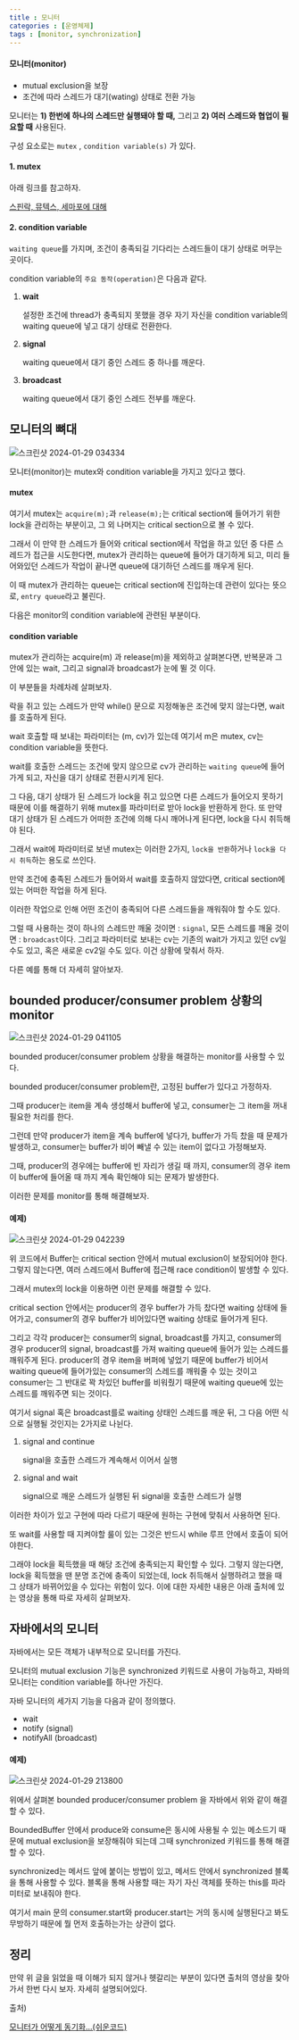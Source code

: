 ```yaml
---
title : 모니터
categories : [운영체제]
tags : [monitor, synchronization]
---
```


#### 모니터(monitor)

- mutual exclusion을 보장
- 조건에 따라 스레드가 대기(wating) 상태로 전환 가능



모니터는 **1) 한번에 하나의 스레드만 실행돼야 할 때,** 그리고 **2) 여러 스레드와 협업이 필요할 때** 사용된다.

구성 요소로는  `mutex` , `condition variable(s)` 가 있다.

####  1. mutex

아래 링크를 참고하자.

[스핀락, 뮤텍스, 세마포에 대해](https://sunjong0214.github.io/posts/%EC%8A%A4%ED%95%80%EB%9D%BD,-%EB%AE%A4%ED%85%8D%EC%8A%A4,-%EC%84%B8%EB%A7%88%ED%8F%AC/)


#### 2. condition variable

`waiting queue`를 가지며, 조건이 충족되길 기다리는 스레드들이 대기 상태로 머무는 곳이다.

condition variable의 `주요 동작(operation)`은 다음과 같다.

1. **wait**

   설정한 조건에 thread가 충족되지 못했을 경우 자기 자신을 condition variable의 waiting queue에 넣고 대기 상태로 전환한다.

2. **signal**

   waiting queue에서 대기 중인 스레드 중 하나를 깨운다.

3. **broadcast**

   waiting queue에서 대기 중인 스레드 전부를 깨운다.



## 모니터의 뼈대

![스크린샷 2024-01-29 034334](https://github.com/sunjong0214/algorithm-study/assets/117134728/b053b573-353d-4436-8499-ae91e4c11b5f)

모니터(monitor)는 mutex와 condition variable을 가지고 있다고 했다.

#### mutex

여기서 mutex는 `acquire(m);`과 `release(m);`는 critical section에 들어가기 위한 lock을 관리하는 부분이고, 그 외 나머지는 critical section으로 볼 수 있다.

그래서 이 만약 한 스레드가 들어와 critical section에서 작업을 하고 있던 중 다른 스레드가 접근을 시도한다면, mutex가 관리하는 queue에 들어가 대기하게 되고, 미리 들어와있던 스레드가 작업이 끝나면 queue에 대기하던 스레드를 깨우게 된다.

이 때 mutex가 관리하는 queue는 critical section에 진입하는데 관련이 있다는 뜻으로, `entry queue`라고 불린다.

다음은 monitor의 condition variable에 관련된 부분이다.

#### condition variable

mutex가 관리하는 acquire(m) 과 release(m)을 제외하고 살펴본다면, 반복문과 그 안에 있는 wait, 그리고 signal과 broadcast가 눈에 뛸 것 이다.

이 부분들을 차례차례 살펴보자.

락을 쥐고 있는 스레드가 만약 while() 문으로 지정해놓은 조건에 맞지 않는다면, wait를 호출하게 된다.

wait 호출할 때 보내는 파라미터는 (m, cv)가 있는데 여기서 m은 mutex, cv는 condition variable을 뜻한다.

wait를 호출한 스레드는 조건에 맞지 않으므로 cv가 관리하는 `waiting queue`에 들어가게 되고, 자신을 대기 상태로 전환시키게 된다.

그 다음, 대기 상태가 된 스레드가 lock을 쥐고 있으면 다른 스레드가 들어오지 못하기 때문에 이를 해결하기 위해 mutex를 파라미터로 받아 lock을 반환하게 한다. 또 만약 대기 상태가 된 스레드가 어떠한 조건에 의해 다시 깨어나게 된다면, lock을 다시 취득해야 된다.

그래서 wait에 파라미터로 보낸 mutex는 이러한 2가지, `lock을 반환`하거나 `lock을 다시 취득`하는 용도로 쓰인다.

만약 조건에 충족된 스레드가 들어와서 wait를 호출하지 않았다면, critical section에 있는 어떠한 작업을 하게 된다.

이러한 작업으로 인해 어떤 조건이 충족되어 다른 스레드들을 깨워줘야 할 수도 있다.

그럴 때 사용하는 것이 하나의 스레드만 깨울 것이면 : `signal`, 모든 스레드를 깨울 것이면 :   `broadcast`이다. 그리고 파라미터로 보내는 cv는 기존의 wait가 가지고 있던 cv일 수도 있고, 혹은 새로운 cv2일 수도 있다. 이건 상황에 맞춰서 하자.

다른 예를 통해 더 자세히 알아보자.



## bounded producer/consumer problem 상황의 monitor

![스크린샷 2024-01-29 041105](https://github.com/sunjong0214/algorithm-study/assets/117134728/e6261e4a-38e1-4dc0-af8d-813389fd239f)

bounded producer/consumer problem 상황을 해결하는 monitor를 사용할 수 있다.

bounded producer/consumer problem란, 고정된 buffer가 있다고 가정하자.

그때 producer는 item을 계속 생성해서 buffer에 넣고, consumer는 그 item을 꺼내 필요한 처리를 한다.

그런데 만약 producer가 item을 계속 buffer에 넣다가, buffer가 가득 찼을 때 문제가 발생하고, consumer는 buffer가 비어 빼낼 수 있는 item이 없다고 가정해보자.

그때, producer의 경우에는 buffer에 빈 자리가 생길 때 까지, consumer의 경우 item이 buffer에 들어올 때 까지 계속 확인해야 되는 문제가 발생한다.

이러한 문제를 monitor를 통해 해결해보자.

#### 예제)

![스크린샷 2024-01-29 042239](https://github.com/sunjong0214/algorithm-study/assets/117134728/92a4c279-f876-4a95-a828-6d342f5961c9)

위 코드에서 Buffer는 critical section 안에서 mutual exclusion이 보장되어야 한다. 그렇지 않는다면, 여러 스레드에서 Buffer에 접근해 race condition이 발생할 수 있다.

그래서 mutex의 lock을 이용하면 이런 문제를 해결할 수 있다.

critical section 안에서는 producer의 경우 buffer가 가득 찼다면 waiting 상태에 들어가고, consumer의 경우 buffer가 비어있다면 waiting 상태로 들어가게 된다.

그리고 각각 producer는 consumer의 signal, broadcast를 가지고, consumer의 경우 producer의 signal, broadcast를 가져 waiting queue에 들어가 있는 스레드를 깨워주게 된다. producer의 경우 item을 버퍼에 넣었기 때문에 buffer가 비어서 waiting queue에 들어가있는 consumer의 스레드를 깨워줄 수 있는 것이고 consumer는 그 반대로 꽉 차있던 buffer를 비워줬기 때문에 waiting queue에 있는 스레드를 깨워주면 되는 것이다.

여기서 signal 혹은 broadcast를로 waiting 상태인 스레드를 깨운 뒤, 그 다음 어떤 식으로 실행될 것인지는 2가지로 나뉜다.

1. signal and continue

   signal을 호출한 스레드가 계속해서 이어서 실행

2. signal and wait

   signal으로 깨운 스레드가 실행된 뒤 signal을 호출한 스레드가 실행

  이러한 차이가 있고 구현에 따라 다르기 때문에 원하는 구현에 맞춰서 사용하면 된다.

또 wait를 사용할 때 지켜야할 룰이 있는 그것은 반드시 while 루프 안에서 호출이 되어야한다.

그래야 lock을 획득했을 때 해당 조건에 충족되는지 확인할 수 있다. 그렇지 않는다면, lock을 획득했을 땐 분명 조건에 충족이 되었는데, lock 취득해서 실행하려고 했을 때 그 상태가 바뀌어있을 수 있다는 위험이 있다. 이에 대한 자세한 내용은 아래 출처에 있는 영상을 통해 따로 자세히 살펴보자.



## 자바에서의 모니터

자바에서는 모든 객체가 내부적으로 모니터를 가진다.

모니터의 mutual exclusion 기능은 synchronized 키워드로 사용이 가능하고, 자바의 모니터는 condition variable를 하나만 가진다.

자바 모니터의 세가지 기능을 다음과 같이 정의했다.

- wait
- notify (signal)
- notifyAll (broadcast)

#### 예제)

![스크린샷 2024-01-29 213800](https://github.com/sunjong0214/algorithm-study/assets/117134728/2a7c8345-15a8-4683-9f89-f314be15b064)

위에서 살펴본 bounded producer/consumer problem 을 자바에서 위와 같이 해결할 수 있다.

BoundedBuffer 안에서 produce와 consume은 동시에 사용될 수 있는 메소드기 때문에 mutual exclusion을 보장해줘야 되는데 그때 synchronized 키워드를 통해 해결할 수 있다.

synchronized는 메서드 앞에 붙이는 방법이 있고, 메서드 안에서 synchronized 블록을 통해 사용할 수 있다. 블록을 통해 사용할 때는 자기 자신 객체를 뜻하는 this를 파라미터로 보내줘야 한다.

여기서 main 문의 consumer.start와 producer.start는 거의 동시에 실행된다고 봐도 무방하기 때문에 뭘 먼저 호출하는가는 상관이 없다.

## 정리

만약 위 글을 읽었을 때 이해가 되지 않거나 헷갈리는 부분이 있다면 출처의 영상을 찾아가서 한번 다시 보자. 자세히 설명되어있다.



출처)

[모니터가 어떻게 동기화...(쉬운코드)](https://www.youtube.com/watch?v=Dms1oBmRAlo&t=585s&ab_channel=쉬운코드)
